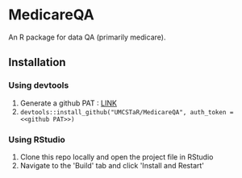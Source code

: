 # MedicareQA
An R package for data QA (primarily medicare).

## Installation

### Using devtools

1. Generate a github PAT :  [LINK](https://docs.github.com/en/github/authenticating-to-github/keeping-your-account-and-data-secure/creating-a-personal-access-token)
2. `devtools::install_github("UMCSTaR/MedicareQA", auth_token = <<github PAT>>)`

### Using RStudio

1. Clone this repo locally and open the project file in RStudio
2. Navigate to the 'Build' tab and click 'Install and Restart'
